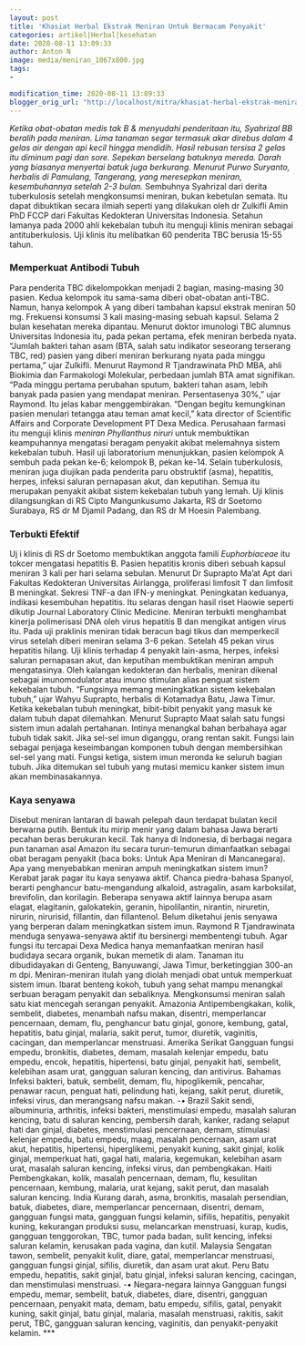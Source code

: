 ```yaml
---
layout: post
title: 'Khasiat Herbal Ekstrak Meniran Untuk Bermacam Penyakit'
categories: artikel|Herbal|kesehatan
date: 2020-08-11 13:09:33
author: Anton N
image: media/meniran_1067x800.jpg
tags:
- 

modification_time: 2020-08-11 13:09:33
blogger_orig_url: "http://localhost/mitra/khasiat-herbal-ekstrak-meniran-untuk.html"
---
```


_Ketika obat-obatan medis tak B & menyudahi penderitaan itu, Syahrizal BB
beralih pada meniran. Lima tanaman segar termasuk akar direbus dalam 4 gelas
air dengan api kecil hingga mendidih. Hasil rebusan tersisa 2 gelas itu
diminum pagi dan sore. Sepekan berselang batuknya mereda. Darah yang biasanya
menyertai batuk juga berkurang. Menurut Purwo Suryanto, herbalis di Pamulang,
Tangerang, yang meresepkan meniran, kesembuhannya setelah 2-3 bulan._
Sembuhnya Syahrizal dari derita tuberkulosis setelah mengkonsumsi meniran,
bukan kebetulan semata. Itu dapat dibuktikan secara ilmiah seperti yang
dilakukan oleh dr Zulkifli Amin PhD FCCP dari Fakultas Kedokteran Universitas
Indonesia. Setahun lamanya pada 2000 ahli kekebalan tubuh itu menguji klinis
meniran sebagai antituberkulosis. Uji klinis itu melibatkan 60 penderita TBC
berusia 15-55 tahun.

### Memperkuat Antibodi Tubuh

Para penderita TBC dikelompokkan menjadi 2 bagian, masing-masing 30 pasien.
Kedua kelompok itu sama-sama diberi obat-obatan anti-TBC. Namun, hanya
kelompok A yang diberi tambahan kapsul ekstrak meniran 50 mg. Frekuensi
konsumsi 3 kali masing-masing sebuah kapsul. Selama 2 bulan kesehatan mereka
dipantau. Menurut doktor imunologi TBC alumnus Universitas Indonesia itu, pada
pekan pertama, efek meniran berbeda nyata. “Jumlah bakteri tahan asam (BTA,
salah satu indikator seseorang terserang TBC, red) pasien yang diberi meniran
berkurang nyata pada minggu pertama,” ujar Zulkifli. Menurut Raymond R
Tjandrawinata PhD MBA, ahli Biokimia dan Farmakologi Molekular, perbedaan
jumlah BTA amat signifikan. “Pada minggu pertama perubahan sputum, bakteri
tahan asam, lebih banyak pada pasien yang mendapat meniran. Persentasenya
30%,” ujar Raymond. Itu jelas kabar menggembirakan. “Dengan begitu kemungkinan
pasien menulari tetangga atau teman amat kecil,” kata director of Scientific
Affairs and Corporate Development PT Dexa Medica. Perusahaan farmasi itu
menguji klinis _meniran Phyllanthus niruri_ untuk membuktikan keampuhannya
mengatasi beragam penyakit akibat melemahnya sistem kekebalan tubuh. Hasil uji
laboratorium menunjukkan, pasien kelompok A sembuh pada pekan ke-6; kelompok
B, pekan ke-14. Selain tuberkulosis, meniran juga diujikan pada penderita paru
obstruktif (asma), hepatitis, herpes, infeksi saluran pernapasan akut, dan
keputihan. Semua itu merupakan penyakit akibat sistem kekebalan tubuh yang
lemah. Uji klinis dilangsungkan di RS Cipto Mangunkusumo Jakarta, RS dr
Soetomo Surabaya, RS dr M Djamil Padang, dan RS dr M Hoesin Palembang.

### Terbukti Efektif

Uj i klinis di RS dr Soetomo membuktikan anggota famili _Euphorbiaceae_ itu
tokcer mengatasi hepatitis B. Pasien hepatitis kronis diberi sebuah kapsul
meniran 3 kali per hari selama sebulan. Menurut Dr Suprapto Ma’at Apt dari
Fakultas Kedokteran Universitas Airlangga, proliferasi limfosit T dan limfosit
B meningkat. Sekresi TNF-a dan IFN-y meningkat. Peningkatan keduanya, indikasi
kesembuhan hepatitis. Itu selaras dengan hasil riset Haowie seperti dikutip
Journal Laboratory Clinic Medicine. Meniran terbukti menghambat kinerja
polimerisasi DNA oleh virus hepatitis B dan mengikat antigen virus itu. Pada
uji praklinis meniran tidak beracun bagi tikus dan memperkecil virus setelah
diberi meniran selama 3-6 pekan. Setelah 45 pekan virus hepatitis hilang. Uji
klinis terhadap 4 penyakit lain-asma, herpes, infeksi saluran pernapasan akut,
dan keputihan membuktikan meniran ampuh mengatasinya. Oleh kalangan kedokteran
dan herbalis, meniran dikenal sebagai imunomodulator atau imuno stimulan alias
penguat sistem kekebalan tubuh. “Fungsinya memang meningkatkan sistem
kekebalan tubuh,” ujar Wahyu Suprapto, herbalis di Kotamadya Batu, Jawa Timur.
Ketika kekebalan tubuh meningkat, bibit-bibit penyakit yang masuk ke dalam
tubuh dapat dilemahkan. Menurut Suprapto Maat salah satu fungsi sistem imun
adalah pertahanan. Intinya menangkal bahan berbahaya agar tubuh tidak sakit.
Jika sel-sel imun diganggu, orang rentan sakit. Fungsi lain sebagai penjaga
keseimbangan komponen tubuh dengan membersihkan sel-sel yang mati. Fungsi
ketiga, sistem imun meronda ke seluruh bagian tubuh. Jika ditemukan sel tubuh
yang mutasi memicu kanker sistem imun akan membinasakannya.

### Kaya senyawa

Disebut meniran lantaran di bawah pelepah daun terdapat bulatan kecil berwarna
putih. Bentuk itu mirip menir yang dalam bahasa Jawa berarti pecahan beras
berukuran kecil. Tak hanya di Indonesia, di berbagai negara pun tanaman asal
Amazon itu secara turun-temurun dimanfaatkan sebagai obat beragam penyakit
(baca boks: Untuk Apa Meniran di Mancanegara). Apa yang menyebabkan meniran
ampuh meningkatkan sistem imun? Kerabat jarak pagar itu kaya senyawa aktif.
Chanca piedra-bahasa Spanyol, berarti penghancur batu-mengandung alkaloid,
astragalin, asam karboksilat, brevifolin, dan korilagin. Beberapa senyawa
aktif lainnya berupa asam elagat, elagitanin, galokatekin, geranin,
hipolilantin, nirantin, niruretin, nirurin, nirurisid, fillantin, dan
fillantenol. Belum diketahui jenis senyawa yang berperan dalam meningkatkan
sistem imun. Raymond R Tjandrawinata menduga senyawa-senyawa aktif itu
bersinergi membentengi tubuh. Agar fungsi itu tercapai Dexa Medica hanya
memanfaatkan meniran hasil budidaya secara organik, bukan memetik di alam.
Tanaman itu dibudidayakan di Genteng, Banyuwangi, Jawa Timur, berketinggian
300-an m dpi. Meniran-meniran itulah yang diolah menjadi obat untuk memperkuat
sistem imun. Ibarat benteng kokoh, tubuh yang sehat mampu menangkal serbuan
beragam penyakit dan sebaliknya. Mengkonsumsi meniran salah satu kiat mencegah
serangan penyakit.   Amazonia Antipembengkakan, kolik, sembelit, diabetes,
menambah nafsu makan, disentri, memperlancar pencernaan, demam, flu,
penghancur batu ginjal, gonore, kembung, gatal, hepatitis, batu ginjal,
malaria, sakit perut, tumor, diuretik, vaginitis, cacingan, dan memperlancar
menstruasi. Amerika Serikat Gangguan fungsi empedu, bronkitis, diabetes,
demam, masalah kelenjar empedu, batu empedu, encok, hepatitis, hipertensi,
batu ginjal, penyakit hati, sembelit, kelebihan asam urat, gangguan saluran
kencing, dan antivirus. Bahamas Infeksi bakteri, batuk, sembelit, demam, flu,
hipoglikemik, pencahar, penawar racun, penguat hati, pelindung hati, kejang,
sakit perut, diuretik, infeksi virus, dan merangsang nafsu makan. -• Brazil
Sakit sendi, albuminuria, arthritis, infeksi bakteri, menstimulasi empedu,
masalah saluran kencing, batu di saluran kencing, pembersih darah, kanker,
radang selaput hati dan ginjal, diabetes, menstimulasi pencernaan, demam,
stimulasi kelenjar empedu, batu empedu, maag, masalah pencernaan, asam urat
akut, hepatitis, hipertensi, hiperglikemi, penyakit kuning, sakit ginjal,
kolik ginjal, memperkuat hati, gagal hati, malaria, kegemukan, kelebihan asam
urat, masalah saluran kencing, infeksi virus, dan pembengkakan. Haiti
Pembengkakan, kolik, masalah pencernaan, demam, flu, kesulitan pencernaan,
kembung, malaria, urat kejang, sakit perut, dan masalah saluran kencing. India
Kurang darah, asma, bronkitis, masalah persendian, batuk, diabetes, diare,
memperlancar pencernaan, disentri, demam, gangguan fungsi mata, gangguan
fungsi kelamin, sifilis, hepatitis, penyakit kuning, kekurangan produksi susu,
melancarkan menstruasi, kurap, kudis, gangguan tenggorokan, TBC, tumor pada
badan, sulit kencing, infeksi saluran kelamin, kerusakan pada vagina, dan
kutil. Malaysia Sengatan tawon, sembelit, penyakit kulit, diare, gatal,
memperlancar menstruasi, gangguan fungsi ginjal, sifilis, diuretik, dan asam
urat akut. Peru Batu empedu, hepatitis, sakit ginjal, batu ginjal, infeksi
saluran kencing, cacingan, dan menstimulasi menstruasi. -• Negara-negara
lainnya Gangguan fungsi empedu, memar, sembelit, batuk, diabetes, diare,
disentri, gangguan pencernaan, penyakit mata, demam, batu empedu, sifilis,
gatal, penyakit kuning, sakit ginjal, batu ginjal, malaria, masalah
menstruasi, rakitis, sakit perut, TBC, gangguan saluran kencing, vaginitis,
dan penyakit-penyakit kelamin. ***


